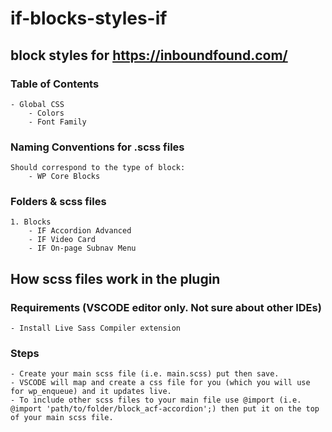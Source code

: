 # if-blocks-styles-if
## block styles for https://inboundfound.com/

### Table of Contents 
    - Global CSS
        - Colors
        - Font Family

### Naming Conventions for .scss files
    Should correspond to the type of block:
        - WP Core Blocks

### Folders & scss files
    1. Blocks
        - IF Accordion Advanced
        - IF Video Card
        - IF On-page Subnav Menu


## How scss files work in the plugin

### Requirements (VSCODE editor only. Not sure about other IDEs)
    - Install Live Sass Compiler extension

### Steps
    - Create your main scss file (i.e. main.scss) put then save.
    - VSCODE will map and create a css file for you (which you will use for wp_enqueue) and it updates live.
    - To include other scss files to your main file use @import (i.e. @import 'path/to/folder/block_acf-accordion';) then put it on the top of your main scss file.
